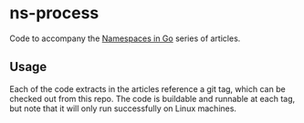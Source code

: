 # ns-process

Code to accompany the [Namespaces in Go](https://medium.com/@teddyking) series
of articles.

## Usage

Each of the code extracts in the articles reference a git tag, which can be
checked out from this repo. The code is buildable and runnable at each tag, but
note that it will only run successfully on Linux machines.
